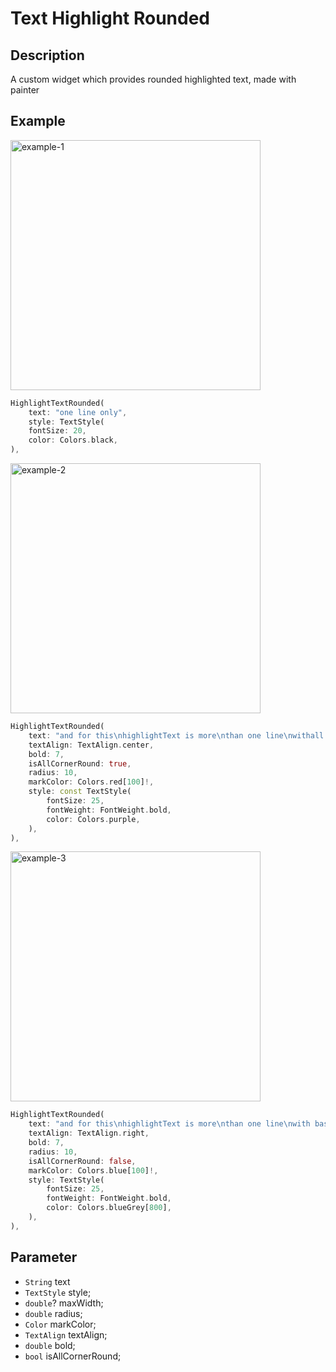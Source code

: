 # Text Highlight Rounded

## Description

A custom widget which provides rounded highlighted text, made with painter

## Example

<a href="https://github.com/arif-pandu/text_highlight_rounded/blob/main/example/1.png">
   <img src="https://github.com/arif-pandu/text_highlight_rounded/blob/main/example/1.png?raw=true" alt="example-1" width=400>
</a>


```dart
HighlightTextRounded(
    text: "one line only",
    style: TextStyle(
    fontSize: 20,
    color: Colors.black,
),
```

<a href="https://github.com/arif-pandu/text_highlight_rounded/blob/main/example/2.png">
   <img src="https://github.com/arif-pandu/text_highlight_rounded/blob/main/example/2.png?raw=true" alt="example-2" width=400>
</a>

```dart
HighlightTextRounded(
    text: "and for this\nhighlightText is more\nthan one line\nwithall rounded corners",
    textAlign: TextAlign.center,
    bold: 7,
    isAllCornerRound: true,
    radius: 10,
    markColor: Colors.red[100]!,
    style: const TextStyle(
        fontSize: 25,
        fontWeight: FontWeight.bold,
        color: Colors.purple,
    ),
),
```
<a href="https://github.com/arif-pandu/text_highlight_rounded/blob/main/example/3.png">
   <img src="https://github.com/arif-pandu/text_highlight_rounded/blob/main/example/3.png?raw=true" alt="example-3" width=400>
</a>

```dart
HighlightTextRounded(
    text: "and for this\nhighlightText is more\nthan one line\nwith basic rounded corner",
    textAlign: TextAlign.right,
    bold: 7,
    radius: 10,
    isAllCornerRound: false,
    markColor: Colors.blue[100]!,
    style: TextStyle(
        fontSize: 25,
        fontWeight: FontWeight.bold,
        color: Colors.blueGrey[800],
    ),
),
```

## Parameter
- `String` text
- `TextStyle` style;
- `double`? maxWidth;
- `double` radius;
- `Color` markColor;
- `TextAlign` textAlign;
- `double` bold;
- `bool` isAllCornerRound;

